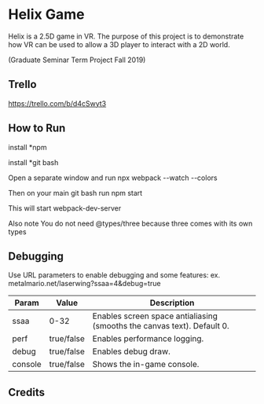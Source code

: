 # Helix Game
Helix is a 2.5D game in VR.  The purpose of this project is to demonstrate how VR can be used to allow a 3D player to interact with a 2D world.

(Graduate Seminar Term Project Fall 2019)

## Trello
https://trello.com/b/d4cSwyt3

## How to Run
install *npm

install *git bash

Open a separate window and run npx webpack --watch --colors

Then on your main git bash run npm start

This will start webpack-dev-server

Also note You do not need @types/three because three comes with its own types


## Debugging

Use URL parameters to enable debugging and some features: ex. metalmario.net/laserwing?ssaa=4&debug=true

Param         | Value         | Description
------------- | ------------- | ------------- 
ssaa          | 0-32          | Enables screen space antialiasing (smooths the canvas text).  Default 0.
perf          | true/false    | Enables performance logging.
debug         | true/false    | Enables debug draw.
console       | true/false    | Shows the in-game console.

## Credits



